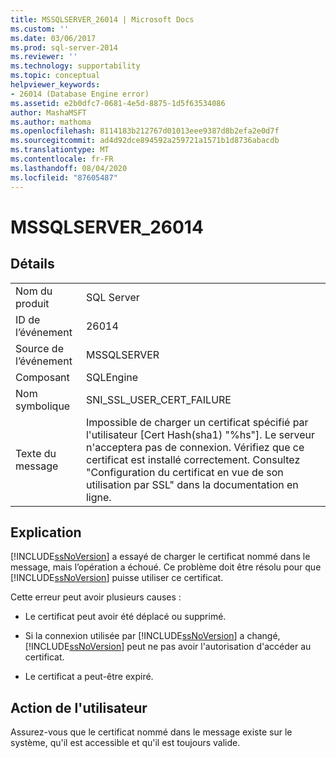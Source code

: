```yaml
---
title: MSSQLSERVER_26014 | Microsoft Docs
ms.custom: ''
ms.date: 03/06/2017
ms.prod: sql-server-2014
ms.reviewer: ''
ms.technology: supportability
ms.topic: conceptual
helpviewer_keywords:
- 26014 (Database Engine error)
ms.assetid: e2b0dfc7-0681-4e5d-8875-1d5f63534086
author: MashaMSFT
ms.author: mathoma
ms.openlocfilehash: 8114183b212767d01013eee9387d8b2efa2e0d7f
ms.sourcegitcommit: ad4d92dce894592a259721a1571b1d8736abacdb
ms.translationtype: MT
ms.contentlocale: fr-FR
ms.lasthandoff: 08/04/2020
ms.locfileid: "87605487"
---
```

# <a name="mssqlserver_26014"></a>MSSQLSERVER_26014
    
## <a name="details"></a>Détails  
  
|||  
|-|-|  
|Nom du produit|SQL Server|  
|ID de l’événement|26014|  
|Source de l’événement|MSSQLSERVER|  
|Composant|SQLEngine|  
|Nom symbolique|SNI_SSL_USER_CERT_FAILURE|  
|Texte du message|Impossible de charger un certificat spécifié par l'utilisateur [Cert Hash(sha1) "%hs"]. Le serveur n'acceptera pas de connexion. Vérifiez que ce certificat est installé correctement. Consultez "Configuration du certificat en vue de son utilisation par SSL" dans la documentation en ligne.|  
  
## <a name="explanation"></a>Explication  
 [!INCLUDE[ssNoVersion](../../includes/ssnoversion-md.md)] a essayé de charger le certificat nommé dans le message, mais l’opération a échoué. Ce problème doit être résolu pour que [!INCLUDE[ssNoVersion](../../includes/ssnoversion-md.md)] puisse utiliser ce certificat.  
  
 Cette erreur peut avoir plusieurs causes :  
  
-   Le certificat peut avoir été déplacé ou supprimé.  
  
-   Si la connexion utilisée par [!INCLUDE[ssNoVersion](../../includes/ssnoversion-md.md)] a changé, [!INCLUDE[ssNoVersion](../../includes/ssnoversion-md.md)] peut ne pas avoir l'autorisation d'accéder au certificat.  
  
-   Le certificat a peut-être expiré.  
  
## <a name="user-action"></a>Action de l'utilisateur  
 Assurez-vous que le certificat nommé dans le message existe sur le système, qu'il est accessible et qu'il est toujours valide.  
  
  
